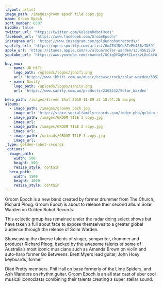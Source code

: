 ```yaml
---
layout: artist
image_path: /images/groom epoch tile copy.jpg
name: Groom Epoch
sort_number: 6587
hidden: false
twitter_url: 'https://twitter.com/GoldenRobotRcds'
facebook_url: 'https://www.facebook.com/GroomEpoch/'
instagram_url: 'https://www.instagram.com/goldenrobotrecords/'
spotify_url: 'https://open.spotify.com/artist/0m4THJDCqSTvEh450zINS9'
apple_url: 'https://itunes.apple.com/au/album/solar-warden/1354561530'
youtube_url: 'https://www.youtube.com/channel/UCiqDfXgMrtILmzkvL8cOkfA'

buy_now:
  - name: JB HiFi
    logo_path: /uploads/logos/jbhifi.png
    url: 'https://www.jbhifi.com.au/music/browse/rock/solar-warden/605254/' 
  - name: Sanity
    logo_path: /uploads/logos/sanity.png
    url: 'https://www.sanity.com.au/products/2368232/Solar_Warden'

hero_path: /images/Screen Shot 2018-11-09 at 10.44.26 am.png
albums:
  - image_path: /images/groomy poch.jpg
    image_url: 'http://store.socialfamilyrecords.com/index.php/golden-robot-records/groom-epoch-solar-warden-cd.html'
  - image_path: /images/GROOM TILE 1 copy.jpg
    image_url:
  - image_path: /images/GROOM TILE 2 copy.jpg
    image_url:
  - image_path: /uploads/GROOM TILE 3 copy.jpg
    image_url:
_type: golden-robot-records
_options:
  image_path:
    width: 500
    height: 500
    resize_style: contain
  hero_path:
    width: 1500
    height: 1000
    resize_style: contain
---
```


Groom Epoch is a new band created by former drummer from The Church, Richard Ploog. Groom Epoch is about to release their second album Solar Warden on Golden Robot Records.

This eclectic group has remained under the radar doing select shows but have taken a full about face to expose themselves to a greater global audience through the release of Solar Warden.

Showcasing the diverse talents of singer, songwriter, drummer and producer Richard Ploog, backed by the awesome talents of some of Australia’s most iconic musicians such as Amanda Brown on violin and auto-harp former Go Betweens. Brett Myers lead guitar, John Hoey keyboards, former

Died Pretty members. Phil Hall on base formerly of the Lime Spiders, and Ash Wanders on rhythm guitar. Groom Epoch is an all star cast of uber cool musical iconoclasts combining their talents creating a super stellar sound.